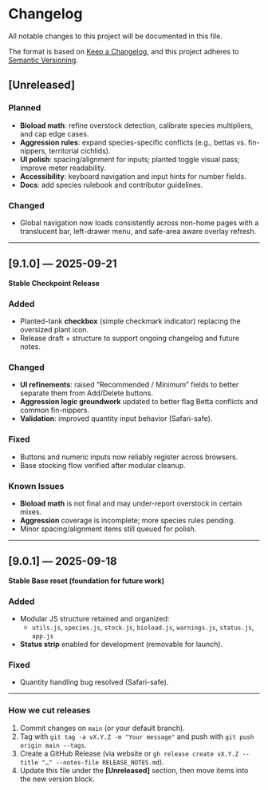 # Changelog
All notable changes to this project will be documented in this file.

The format is based on [Keep a Changelog](https://keepachangelog.com/en/1.1.0/),
and this project adheres to [Semantic Versioning](https://semver.org/spec/v2.0.0.html).

## [Unreleased]
### Planned
- **Bioload math**: refine overstock detection, calibrate species multipliers, and cap edge cases.
- **Aggression rules**: expand species-specific conflicts (e.g., bettas vs. fin-nippers, territorial cichlids).
- **UI polish**: spacing/alignment for inputs; planted toggle visual pass; improve meter readability.
- **Accessibility**: keyboard navigation and input hints for number fields.
- **Docs**: add species rulebook and contributor guidelines.

### Changed
- Global navigation now loads consistently across non-home pages with a translucent bar, left-drawer menu, and safe-area aware overlay refresh.

---

## [9.1.0] — 2025-09-21
**Stable Checkpoint Release**

### Added
- Planted-tank **checkbox** (simple checkmark indicator) replacing the oversized plant icon.
- Release draft + structure to support ongoing changelog and future notes.

### Changed
- **UI refinements**: raised “Recommended / Minimum” fields to better separate them from Add/Delete buttons.
- **Aggression logic groundwork** updated to better flag Betta conflicts and common fin-nippers.
- **Validation**: improved quantity input behavior (Safari-safe).

### Fixed
- Buttons and numeric inputs now reliably register across browsers.
- Base stocking flow verified after modular cleanup.

### Known Issues
- **Bioload math** is not final and may under-report overstock in certain mixes.
- **Aggression** coverage is incomplete; more species rules pending.
- Minor spacing/alignment items still queued for polish.

---

## [9.0.1] — 2025-09-18
**Stable Base reset (foundation for future work)**

### Added
- Modular JS structure retained and organized:
  - `utils.js`, `species.js`, `stock.js`, `bioload.js`, `warnings.js`, `status.js`, `app.js`
- **Status strip** enabled for development (removable for launch).

### Fixed
- Quantity handling bug resolved (Safari-safe).

---

### How we cut releases
1. Commit changes on `main` (or your default branch).
2. Tag with `git tag -a vX.Y.Z -m "Your message"` and push with `git push origin main --tags`.
3. Create a GitHub Release (via website or `gh release create vX.Y.Z --title "…" --notes-file RELEASE_NOTES.md`).
4. Update this file under the **[Unreleased]** section, then move items into the new version block.

<!--
Optional: If you want compare links, replace REPO_OWNER/REPO_NAME below and keep them updated.
[Unreleased]: https://github.com/REPO_OWNER/REPO_NAME/compare/v9.1.0...HEAD
[9.1.0]: https://github.com/REPO_OWNER/REPO_NAME/compare/v9.0.1...v9.1.0
[9.0.1]: https://github.com/REPO_OWNER/REPO_NAME/releases/tag/v9.0.1
-->
